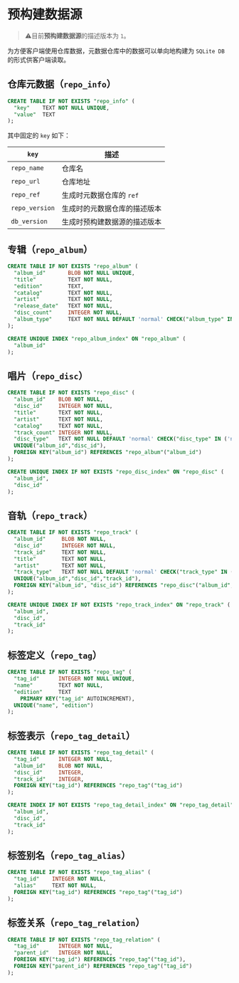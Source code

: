 # 预构建数据源

> ⚠️️目前**预构建数据源**的描述版本为 `1`。

为方便客户端使用仓库数据，元数据仓库中的数据可以单向地构建为 `SQLite DB` 的形式供客户端读取。

## 仓库元数据（`repo_info`）

```sql
CREATE TABLE IF NOT EXISTS "repo_info" (
  "key"    TEXT NOT NULL UNIQUE,
  "value"  TEXT
);
```

其中固定的 `key` 如下：

| `key`          | 描述                         |
| -------------- | ---------------------------- |
| `repo_name`    | 仓库名                       |
| `repo_url`     | 仓库地址                     |
| `repo_ref`     | 生成时元数据仓库的 `ref`     |
| `repo_version` | 生成时的元数据仓库的描述版本 |
| `db_version`   | 生成时预构建数据源的描述版本 |

## 专辑（`repo_album`）

```sql
CREATE TABLE IF NOT EXISTS "repo_album" (
  "album_id"       BLOB NOT NULL UNIQUE,
  "title"          TEXT NOT NULL,
  "edition"        TEXT,
  "catalog"        TEXT NOT NULL,
  "artist"         TEXT NOT NULL,
  "release_date"   TEXT NOT NULL,
  "disc_count"     INTEGER NOT NULL,
  "album_type"     TEXT NOT NULL DEFAULT 'normal' CHECK("album_type" IN ('normal', 'instrumental', 'absolute', 'drama', 'radio', 'vocal'))
);

CREATE UNIQUE INDEX "repo_album_index" ON "repo_album" (
  "album_id"
);
```

## 唱片（`repo_disc`）

```sql
CREATE TABLE IF NOT EXISTS "repo_disc" (
  "album_id"    BLOB NOT NULL,
  "disc_id"     INTEGER NOT NULL,
  "title"       TEXT NOT NULL,
  "artist"      TEXT NOT NULL,
  "catalog"     TEXT NOT NULL,
  "track_count" INTEGER NOT NULL,
  "disc_type"   TEXT NOT NULL DEFAULT 'normal' CHECK("disc_type" IN ('normal', 'instrumental', 'absolute', 'drama', 'radio', 'vocal')),
  UNIQUE("album_id","disc_id"),
  FOREIGN KEY("album_id") REFERENCES "repo_album"("album_id")
);

CREATE UNIQUE INDEX IF NOT EXISTS "repo_disc_index" ON "repo_disc" (
  "album_id",
  "disc_id"
);
```

## 音轨（`repo_track`）

```sql
CREATE TABLE IF NOT EXISTS "repo_track" (
  "album_id"     BLOB NOT NULL,
  "disc_id"      INTEGER NOT NULL,
  "track_id"     TEXT NOT NULL,
  "title"        TEXT NOT NULL,
  "artist"       TEXT NOT NULL,
  "track_type"   TEXT NOT NULL DEFAULT 'normal' CHECK("track_type" IN ('normal', 'instrumental', 'absolute', 'drama', 'radio', 'vocal')),
  UNIQUE("album_id","disc_id","track_id"),
  FOREIGN KEY("album_id", "disc_id") REFERENCES "repo_disc"("album_id", "disc_id")
);

CREATE UNIQUE INDEX IF NOT EXISTS "repo_track_index" ON "repo_track" (
  "album_id",
  "disc_id",
  "track_id"
);
```

## 标签定义（`repo_tag`）

```sql
CREATE TABLE IF NOT EXISTS "repo_tag" (
  "tag_id"      INTEGER NOT NULL UNIQUE,
  "name"        TEXT NOT NULL,
  "edition"     TEXT
	PRIMARY KEY("tag_id" AUTOINCREMENT),
  UNIQUE("name", "edition")
);
```

## 标签表示（`repo_tag_detail`）

```sql
CREATE TABLE IF NOT EXISTS "repo_tag_detail" (
  "tag_id"      INTEGER NOT NULL,
  "album_id"    BLOB NOT NULL,
  "disc_id"     INTEGER,
  "track_id"    INTEGER,
  FOREIGN KEY("tag_id") REFERENCES "repo_tag"("tag_id")
);

CREATE INDEX IF NOT EXISTS "repo_tag_detail_index" ON "repo_tag_detail" (
  "album_id",
  "disc_id",
  "track_id"
);
```

## 标签别名（`repo_tag_alias`）

```sql
CREATE TABLE IF NOT EXISTS "repo_tag_alias" (
  "tag_id"    INTEGER NOT NULL,
  "alias"     TEXT NOT NULL,
  FOREIGN KEY("tag_id") REFERENCES "repo_tag"("tag_id")
);
```

## 标签关系（`repo_tag_relation`）

```sql
CREATE TABLE IF NOT EXISTS "repo_tag_relation" (
  "tag_id"      INTEGER NOT NULL,
  "parent_id"   INTEGER NOT NULL,
  FOREIGN KEY("tag_id") REFERENCES "repo_tag"("tag_id"),
  FOREIGN KEY("parent_id") REFERENCES "repo_tag"("tag_id")
);
```

